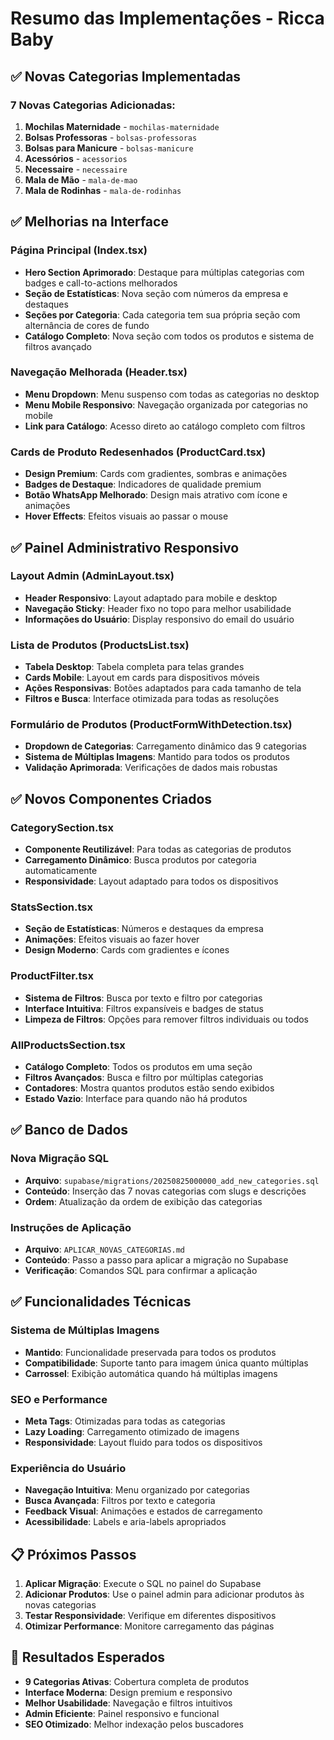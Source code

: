 # Resumo das Implementações - Ricca Baby

## ✅ Novas Categorias Implementadas

### 7 Novas Categorias Adicionadas:
1. **Mochilas Maternidade** - `mochilas-maternidade`
2. **Bolsas Professoras** - `bolsas-professoras`
3. **Bolsas para Manicure** - `bolsas-manicure`
4. **Acessórios** - `acessorios`
5. **Necessaire** - `necessaire`
6. **Mala de Mão** - `mala-de-mao`
7. **Mala de Rodinhas** - `mala-de-rodinhas`

## ✅ Melhorias na Interface

### Página Principal (Index.tsx)
- **Hero Section Aprimorado**: Destaque para múltiplas categorias com badges e call-to-actions melhorados
- **Seção de Estatísticas**: Nova seção com números da empresa e destaques
- **Seções por Categoria**: Cada categoria tem sua própria seção com alternância de cores de fundo
- **Catálogo Completo**: Nova seção com todos os produtos e sistema de filtros avançado

### Navegação Melhorada (Header.tsx)
- **Menu Dropdown**: Menu suspenso com todas as categorias no desktop
- **Menu Mobile Responsivo**: Navegação organizada por categorias no mobile
- **Link para Catálogo**: Acesso direto ao catálogo completo com filtros

### Cards de Produto Redesenhados (ProductCard.tsx)
- **Design Premium**: Cards com gradientes, sombras e animações
- **Badges de Destaque**: Indicadores de qualidade premium
- **Botão WhatsApp Melhorado**: Design mais atrativo com ícone e animações
- **Hover Effects**: Efeitos visuais ao passar o mouse

## ✅ Painel Administrativo Responsivo

### Layout Admin (AdminLayout.tsx)
- **Header Responsivo**: Layout adaptado para mobile e desktop
- **Navegação Sticky**: Header fixo no topo para melhor usabilidade
- **Informações do Usuário**: Display responsivo do email do usuário

### Lista de Produtos (ProductsList.tsx)
- **Tabela Desktop**: Tabela completa para telas grandes
- **Cards Mobile**: Layout em cards para dispositivos móveis
- **Ações Responsivas**: Botões adaptados para cada tamanho de tela
- **Filtros e Busca**: Interface otimizada para todas as resoluções

### Formulário de Produtos (ProductFormWithDetection.tsx)
- **Dropdown de Categorias**: Carregamento dinâmico das 9 categorias
- **Sistema de Múltiplas Imagens**: Mantido para todos os produtos
- **Validação Aprimorada**: Verificações de dados mais robustas

## ✅ Novos Componentes Criados

### CategorySection.tsx
- **Componente Reutilizável**: Para todas as categorias de produtos
- **Carregamento Dinâmico**: Busca produtos por categoria automaticamente
- **Responsividade**: Layout adaptado para todos os dispositivos

### StatsSection.tsx
- **Seção de Estatísticas**: Números e destaques da empresa
- **Animações**: Efeitos visuais ao fazer hover
- **Design Moderno**: Cards com gradientes e ícones

### ProductFilter.tsx
- **Sistema de Filtros**: Busca por texto e filtro por categorias
- **Interface Intuitiva**: Filtros expansíveis e badges de status
- **Limpeza de Filtros**: Opções para remover filtros individuais ou todos

### AllProductsSection.tsx
- **Catálogo Completo**: Todos os produtos em uma seção
- **Filtros Avançados**: Busca e filtro por múltiplas categorias
- **Contadores**: Mostra quantos produtos estão sendo exibidos
- **Estado Vazio**: Interface para quando não há produtos

## ✅ Banco de Dados

### Nova Migração SQL
- **Arquivo**: `supabase/migrations/20250825000000_add_new_categories.sql`
- **Conteúdo**: Inserção das 7 novas categorias com slugs e descrições
- **Ordem**: Atualização da ordem de exibição das categorias

### Instruções de Aplicação
- **Arquivo**: `APLICAR_NOVAS_CATEGORIAS.md`
- **Conteúdo**: Passo a passo para aplicar a migração no Supabase
- **Verificação**: Comandos SQL para confirmar a aplicação

## ✅ Funcionalidades Técnicas

### Sistema de Múltiplas Imagens
- **Mantido**: Funcionalidade preservada para todos os produtos
- **Compatibilidade**: Suporte tanto para imagem única quanto múltiplas
- **Carrossel**: Exibição automática quando há múltiplas imagens

### SEO e Performance
- **Meta Tags**: Otimizadas para todas as categorias
- **Lazy Loading**: Carregamento otimizado de imagens
- **Responsividade**: Layout fluido para todos os dispositivos

### Experiência do Usuário
- **Navegação Intuitiva**: Menu organizado por categorias
- **Busca Avançada**: Filtros por texto e categoria
- **Feedback Visual**: Animações e estados de carregamento
- **Acessibilidade**: Labels e aria-labels apropriados

## 📋 Próximos Passos

1. **Aplicar Migração**: Execute o SQL no painel do Supabase
2. **Adicionar Produtos**: Use o painel admin para adicionar produtos às novas categorias
3. **Testar Responsividade**: Verifique em diferentes dispositivos
4. **Otimizar Performance**: Monitore carregamento das páginas

## 🎯 Resultados Esperados

- **9 Categorias Ativas**: Cobertura completa de produtos
- **Interface Moderna**: Design premium e responsivo
- **Melhor Usabilidade**: Navegação e filtros intuitivos
- **Admin Eficiente**: Painel responsivo e funcional
- **SEO Otimizado**: Melhor indexação pelos buscadores